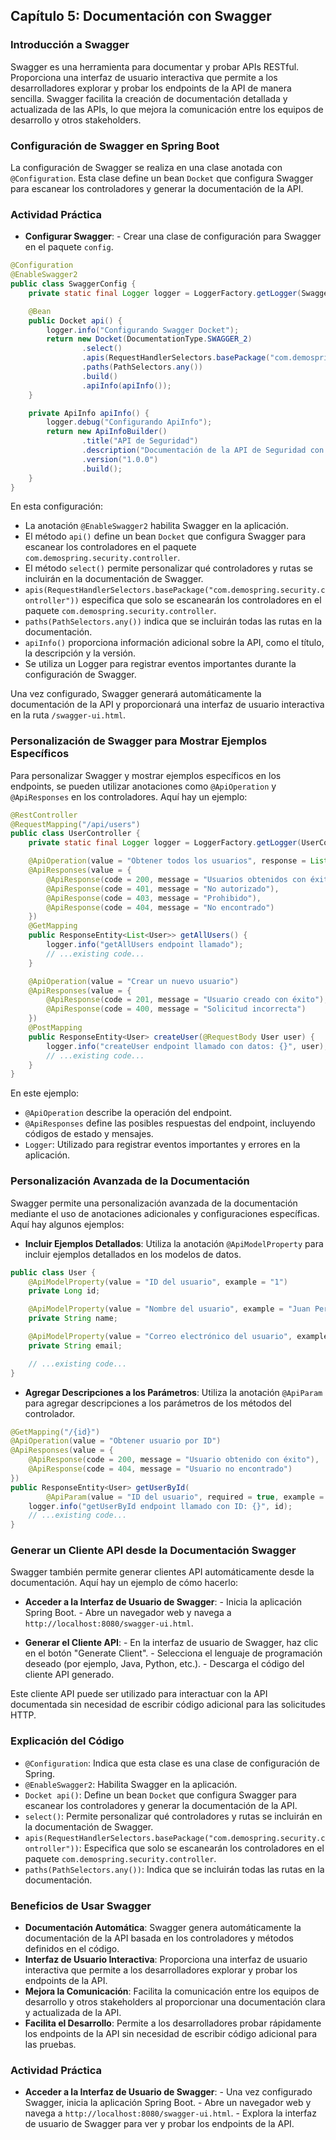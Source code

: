 ## Capítulo 5: Documentación con Swagger

### Introducción a Swagger

Swagger es una herramienta para documentar y probar APIs RESTful. Proporciona una interfaz de usuario interactiva que permite a los desarrolladores explorar y probar los endpoints de la API de manera sencilla. Swagger facilita la creación de documentación detallada y actualizada de las APIs, lo que mejora la comunicación entre los equipos de desarrollo y otros stakeholders.

### Configuración de Swagger en Spring Boot

La configuración de Swagger se realiza en una clase anotada con `@Configuration`. Esta clase define un bean `Docket` que configura Swagger para escanear los controladores y generar la documentación de la API.

### Actividad Práctica

- **Configurar Swagger**:
      - Crear una clase de configuración para Swagger en el paquete `config`.

```java
@Configuration
@EnableSwagger2
public class SwaggerConfig {
    private static final Logger logger = LoggerFactory.getLogger(SwaggerConfig.class);

    @Bean
    public Docket api() {
        logger.info("Configurando Swagger Docket");
        return new Docket(DocumentationType.SWAGGER_2)
                .select()
                .apis(RequestHandlerSelectors.basePackage("com.demospring.security.controller"))
                .paths(PathSelectors.any())
                .build()
                .apiInfo(apiInfo());
    }

    private ApiInfo apiInfo() {
        logger.debug("Configurando ApiInfo");
        return new ApiInfoBuilder()
                .title("API de Seguridad")
                .description("Documentación de la API de Seguridad con Spring Boot y Swagger")
                .version("1.0.0")
                .build();
    }
}
```

   En esta configuración:
   - La anotación `@EnableSwagger2` habilita Swagger en la aplicación.
   - El método `api()` define un bean `Docket` que configura Swagger para escanear los controladores en el paquete `com.demospring.security.controller`.
   - El método `select()` permite personalizar qué controladores y rutas se incluirán en la documentación de Swagger.
   - `apis(RequestHandlerSelectors.basePackage("com.demospring.security.controller"))` especifica que solo se escanearán los controladores en el paquete `com.demospring.security.controller`.
   - `paths(PathSelectors.any())` indica que se incluirán todas las rutas en la documentación.
   - `apiInfo()` proporciona información adicional sobre la API, como el título, la descripción y la versión.
   - Se utiliza un Logger para registrar eventos importantes durante la configuración de Swagger.

   Una vez configurado, Swagger generará automáticamente la documentación de la API y proporcionará una interfaz de usuario interactiva en la ruta `/swagger-ui.html`.

### Personalización de Swagger para Mostrar Ejemplos Específicos

Para personalizar Swagger y mostrar ejemplos específicos en los endpoints, se pueden utilizar anotaciones como `@ApiOperation` y `@ApiResponses` en los controladores. Aquí hay un ejemplo:

```java
@RestController
@RequestMapping("/api/users")
public class UserController {
    private static final Logger logger = LoggerFactory.getLogger(UserController.class);

    @ApiOperation(value = "Obtener todos los usuarios", response = List.class)
    @ApiResponses(value = {
        @ApiResponse(code = 200, message = "Usuarios obtenidos con éxito"),
        @ApiResponse(code = 401, message = "No autorizado"),
        @ApiResponse(code = 403, message = "Prohibido"),
        @ApiResponse(code = 404, message = "No encontrado")
    })
    @GetMapping
    public ResponseEntity<List<User>> getAllUsers() {
        logger.info("getAllUsers endpoint llamado");
        // ...existing code...
    }

    @ApiOperation(value = "Crear un nuevo usuario")
    @ApiResponses(value = {
        @ApiResponse(code = 201, message = "Usuario creado con éxito"),
        @ApiResponse(code = 400, message = "Solicitud incorrecta")
    })
    @PostMapping
    public ResponseEntity<User> createUser(@RequestBody User user) {
        logger.info("createUser endpoint llamado con datos: {}", user);
        // ...existing code...
    }
}
```

En este ejemplo:
- `@ApiOperation` describe la operación del endpoint.
- `@ApiResponses` define las posibles respuestas del endpoint, incluyendo códigos de estado y mensajes.
- `Logger`: Utilizado para registrar eventos importantes y errores en la aplicación.

### Personalización Avanzada de la Documentación

Swagger permite una personalización avanzada de la documentación mediante el uso de anotaciones adicionales y configuraciones específicas. Aquí hay algunos ejemplos:

- **Incluir Ejemplos Detallados**:
  Utiliza la anotación `@ApiModelProperty` para incluir ejemplos detallados en los modelos de datos.

```java
public class User {
    @ApiModelProperty(value = "ID del usuario", example = "1")
    private Long id;

    @ApiModelProperty(value = "Nombre del usuario", example = "Juan Perez")
    private String name;

    @ApiModelProperty(value = "Correo electrónico del usuario", example = "juan.perez@example.com")
    private String email;

    // ...existing code...
}
```

- **Agregar Descripciones a los Parámetros**:
  Utiliza la anotación `@ApiParam` para agregar descripciones a los parámetros de los métodos del controlador.

```java
@GetMapping("/{id}")
@ApiOperation(value = "Obtener usuario por ID")
@ApiResponses(value = {
    @ApiResponse(code = 200, message = "Usuario obtenido con éxito"),
    @ApiResponse(code = 404, message = "Usuario no encontrado")
})
public ResponseEntity<User> getUserById(
        @ApiParam(value = "ID del usuario", required = true, example = "1") @PathVariable Long id) {
    logger.info("getUserById endpoint llamado con ID: {}", id);
    // ...existing code...
}
```

### Generar un Cliente API desde la Documentación Swagger

Swagger también permite generar clientes API automáticamente desde la documentación. Aquí hay un ejemplo de cómo hacerlo:

- **Acceder a la Interfaz de Usuario de Swagger**:
      - Inicia la aplicación Spring Boot.
      - Abre un navegador web y navega a `http://localhost:8080/swagger-ui.html`.

- **Generar el Cliente API**:
      - En la interfaz de usuario de Swagger, haz clic en el botón "Generate Client".
      - Selecciona el lenguaje de programación deseado (por ejemplo, Java, Python, etc.).
      - Descarga el código del cliente API generado.

Este cliente API puede ser utilizado para interactuar con la API documentada sin necesidad de escribir código adicional para las solicitudes HTTP.

### Explicación del Código

- `@Configuration`: Indica que esta clase es una clase de configuración de Spring.
- `@EnableSwagger2`: Habilita Swagger en la aplicación.
- `Docket api()`: Define un bean `Docket` que configura Swagger para escanear los controladores y generar la documentación de la API.
- `select()`: Permite personalizar qué controladores y rutas se incluirán en la documentación de Swagger.
- `apis(RequestHandlerSelectors.basePackage("com.demospring.security.controller"))`: Especifica que solo se escanearán los controladores en el paquete `com.demospring.security.controller`.
- `paths(PathSelectors.any())`: Indica que se incluirán todas las rutas en la documentación.

### Beneficios de Usar Swagger

- **Documentación Automática**: Swagger genera automáticamente la documentación de la API basada en los controladores y métodos definidos en el código.
- **Interfaz de Usuario Interactiva**: Proporciona una interfaz de usuario interactiva que permite a los desarrolladores explorar y probar los endpoints de la API.
- **Mejora la Comunicación**: Facilita la comunicación entre los equipos de desarrollo y otros stakeholders al proporcionar una documentación clara y actualizada de la API.
- **Facilita el Desarrollo**: Permite a los desarrolladores probar rápidamente los endpoints de la API sin necesidad de escribir código adicional para las pruebas.

### Actividad Práctica

- **Acceder a la Interfaz de Usuario de Swagger**:
      - Una vez configurado Swagger, inicia la aplicación Spring Boot.
      - Abre un navegador web y navega a `http://localhost:8080/swagger-ui.html`.
      - Explora la interfaz de usuario de Swagger para ver y probar los endpoints de la API.

